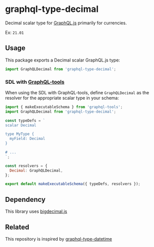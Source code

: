 # graphql-type-decimal

Decimal scalar type for [GraphQL.js](https://github.com/graphql/graphql-js) primarily for currencies.

Ex: `21.01`

## Usage

This package exports a Decimal scalar GraphQL.js type:

```js
import GraphQLDecimal from 'graphql-type-decimal';
```

### SDL with [GraphQL-tools](https://github.com/apollographql/graphql-tools)

When using the SDL with GraphQL-tools, define `GraphQLDecimal` as the resolver for the appropriate scalar type in your schema:

```js
import { makeExecutableSchema } from 'graphql-tools';
import GraphQLDecimal from 'graphql-type-decimal';

const typeDefs = `
scalar Decimal

type MyType {
  myField: Decimal
}

# ...
`;

const resolvers = {
  Decimal: GraphQLDecimal,
};

export default makeExecutableSchema({ typeDefs, resolvers });
```


## Dependency

This library uses [bigdecimal.js](https://github.com/MikeMcl/bignumber.js/)

## Related

This repository is inspired by [graphql-type-datetime](https://github.com/taion/graphql-type-json)
